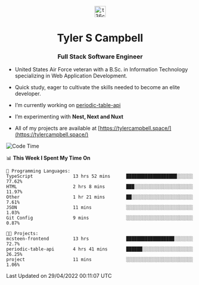 <p align="center">
<a href="https://www.linkedin.com/in/t36campbell" target="blank"><img align="center" src="https://ik.imagekit.io/t36campbell/Portfolio/linkedin.png.original_m8bbGgPh6.png" alt="t36campbell" height="30" width="30" /></a>
</p>
<h1 align="center">Tyler S Campbell</h1>
<h3 align="center">Full Stack Software Engineer</h3>

* United States Air Force veteran with a B.Sc. in Information Technology specializing in Web Application Development. 

* Quick study, eager to cultivate the skills needed to become an elite developer.

* I’m currently working on [periodic-table-api](https://github.com/t36campbell/periodic-table-api)

* I’m experimenting with **Nest, Next and Nuxt**

* All of my projects are available at [https://tylercampbell.space/](https://tylercampbell.space/)

<!--START_SECTION:waka-->
![Code Time](http://img.shields.io/badge/Code%20Time-1%2C598%20hrs%2046%20mins-blue)

📊 **This Week I Spent My Time On** 

```text
💬 Programming Languages: 
TypeScript               13 hrs 52 mins      ███████████████████░░░░░░   77.62% 
HTML                     2 hrs 8 mins        ███░░░░░░░░░░░░░░░░░░░░░░   11.97% 
Other                    1 hr 21 mins        ██░░░░░░░░░░░░░░░░░░░░░░░   7.61% 
JSON                     11 mins             ░░░░░░░░░░░░░░░░░░░░░░░░░   1.03% 
Git Config               9 mins              ░░░░░░░░░░░░░░░░░░░░░░░░░   0.87%

🐱‍💻 Projects: 
mcsteen-frontend         13 hrs              ██████████████████░░░░░░░   72.7% 
periodic-table-api       4 hrs 41 mins       ██████░░░░░░░░░░░░░░░░░░░   26.25% 
project                  11 mins             ░░░░░░░░░░░░░░░░░░░░░░░░░   1.06%

```


 Last Updated on 29/04/2022 00:11:07 UTC
<!--END_SECTION:waka-->
